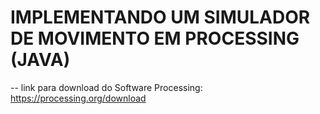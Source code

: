 # IMPLEMENTANDO UM SIMULADOR DE MOVIMENTO EM PROCESSING (JAVA)

-- link para download do Software Processing: https://processing.org/download
